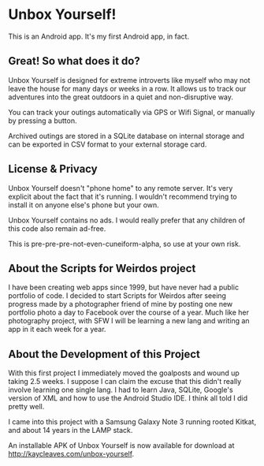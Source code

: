 # Unbox Yourself!

This is an Android app. It's my first Android app, in fact. 

## Great! So what does it do?

Unbox Yourself is designed for extreme introverts like myself who may not leave the house for many days or weeks in a row. It allows us to track our adventures into the great outdoors in a quiet and non-disruptive way. 

You can track your outings automatically via GPS or Wifi Signal, or manually by pressing a button.

Archived outings are stored in a SQLite database on internal storage and can be exported in CSV format to your external storage card.

## License & Privacy

Unbox Yourself doesn't "phone home" to any remote server. It's very explicit about the fact that it's running. I wouldn't recommend trying to install it on anyone else's phone but your own.

Unbox Yourself contains no ads. I would really prefer that any children of this code also remain ad-free. 

This is pre-pre-pre-not-even-cuneiform-alpha, so use at your own risk.

## About the Scripts for Weirdos project

I have been creating web apps since 1999, but have never had a public portfolio of code. I decided to start Scripts for Weirdos after seeing progress made by a photographer friend of mine by posting one new portfolio photo a day to Facebook over the course of a year.
Much like her photography project, with SFW I will be learning a new lang and writing an app in it each week for a year.

## About the Development of this Project

With this first project I immediately moved the goalposts and wound up taking 2.5 weeks. I suppose I can claim the excuse that this didn't really involve learning one single lang. I had to learn Java, SQLite, Google's version of XML and how to use the Android Studio IDE. I think all told I did pretty well.

I came into this project with a Samsung Galaxy Note 3 running rooted Kitkat, and about 14 years in the LAMP stack.

An installable APK of Unbox Yourself is now available for download at http://kaycleaves.com/unbox-yourself.
